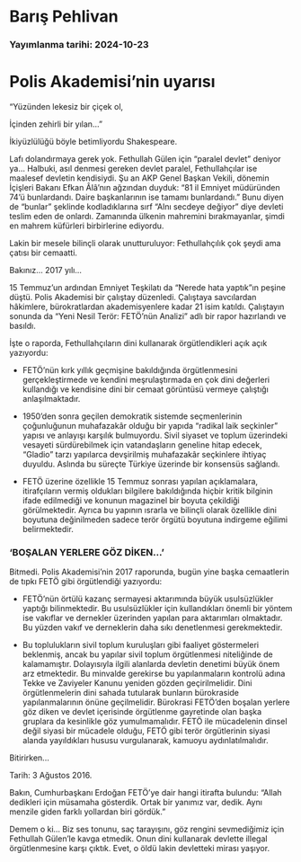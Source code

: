 # Barış Pehlivan

### Yayımlanma tarihi: 2024-10-23

# Polis Akademisi’nin uyarısı

“Yüzünden lekesiz bir çiçek ol,

İçinden zehirli bir yılan...”

İkiyüzlülüğü böyle betimliyordu Shakespeare.

Lafı dolandırmaya gerek yok. Fethullah Gülen için “paralel devlet” deniyor ya... Halbuki, asıl denmesi gereken devlet paralel, Fethullahçılar ise maalesef devletin kendisiydi. Şu an AKP Genel Başkan Vekili, dönemin İçişleri Bakanı Efkan Âlâ’nın ağzından duyduk: “81 il Emniyet müdüründen 74’ü bunlardandı. Daire başkanlarının ise tamamı bunlardandı.” Bunu diyen de “bunlar” şeklinde kodladıklarına sırf “Alnı secdeye değiyor” diye devleti teslim eden de onlardı. Zamanında ülkenin mahremini bırakmayanlar, şimdi en mahrem küfürleri birbirlerine ediyordu.

Lakin bir mesele bilinçli olarak unutturuluyor: Fethullahçılık çok şeydi ama çatısı bir cemaatti.

Bakınız... 2017 yılı...

15 Temmuz’un ardından Emniyet Teşkilatı da “Nerede hata yaptık”ın peşine düştü. Polis Akademisi bir çalıştay düzenledi. Çalıştaya savcılardan hâkimlere, bürokratlardan akademisyenlere kadar 21 isim katıldı. Çalıştayın sonunda da “Yeni Nesil Terör: FETÖ’nün Analizi” adlı bir rapor hazırlandı ve basıldı.

İşte o raporda, Fethullahçıların dini kullanarak örgütlendikleri açık açık yazıyordu:

- FETÖ’nün kırk yıllık geçmişine bakıldığında örgütlenmesini gerçekleştirmede ve kendini meşrulaştırmada en çok dini değerleri kullandığı ve kendisine dini bir cemaat görüntüsü vermeye çalıştığı anlaşılmaktadır.

- 1950’den sonra geçilen demokratik sistemde seçmenlerinin çoğunluğunun muhafazakâr olduğu bir yapıda “radikal laik seçkinler” yapısı ve anlayışı karşılık bulmuyordu. Sivil siyaset ve toplum üzerindeki vesayeti sürdürebilmek için vatandaşların geneline hitap edecek, “Gladio” tarzı yapılarca devşirilmiş muhafazakâr seçkinlere ihtiyaç duyuldu. Aslında bu süreçte Türkiye üzerinde bir konsensüs sağlandı.

- FETÖ üzerine özellikle 15 Temmuz sonrası yapılan açıklamalara, itirafçıların vermiş oldukları bilgilere bakıldığında hiçbir kritik bilginin ifade edilmediği ve konunun magazinel bir boyuta çekildiği görülmektedir. Ayrıca bu yapının ısrarla ve bilinçli olarak özellikle dini boyutuna değinilmeden sadece terör örgütü boyutuna indirgeme eğilimi belirmektedir.


### ‘BOŞALAN YERLERE GÖZ DİKEN...’

Bitmedi. Polis Akademisi’nin 2017 raporunda, bugün yine başka cemaatlerin de tıpkı FETÖ gibi örgütlendiği yazıyordu:

- FETÖ’nün örtülü kazanç sermayesi aktarımında büyük usulsüzlükler yaptığı bilinmektedir. Bu usulsüzlükler için kullandıkları önemli bir yöntem ise vakıflar ve dernekler üzerinden yapılan para aktarımları olmaktadır. Bu yüzden vakıf ve derneklerin daha sıkı denetlenmesi gerekmektedir.

- Bu toplulukların sivil toplum kuruluşları gibi faaliyet göstermeleri beklenmiş, ancak bu yapılar sivil toplum örgütlenmesi niteliğinde de kalamamıştır. Dolayısıyla ilgili alanlarda devletin denetimi büyük önem arz etmektedir. Bu minvalde gerekirse bu yapılanmaların kontrolü adına Tekke ve Zaviyeler Kanunu yeniden gözden geçirilmelidir. Dini örgütlenmelerin dini sahada tutularak bunların bürokraside yapılanmalarının önüne geçilmelidir. Bürokrasi FETÖ’den boşalan yerlere göz diken ve devlet içerisinde örgütlenme gayretinde olan başka gruplara da kesinlikle göz yumulmamalıdır. FETÖ ile mücadelenin dinsel değil siyasi bir mücadele olduğu, FETÖ gibi terör örgütlerinin siyasi alanda yayıldıkları hususu vurgulanarak, kamuoyu aydınlatılmalıdır.

Bitirirken...

Tarih: 3 Ağustos 2016.

Bakın, Cumhurbaşkanı Erdoğan FETÖ’ye dair hangi itirafta bulundu: “Allah dedikleri için müsamaha gösterdik. Ortak bir yanımız var, dedik. Aynı menzile giden farklı yollardan biri gördük.”

Demem o ki... Biz ses tonunu, saç tarayışını, göz rengini sevmediğimiz için Fethullah Gülen’le kavga etmedik. Onun dini kullanarak devlette illegal örgütlenmesine karşı çıktık. Evet, o öldü lakin devletteki mirası yaşıyor.

